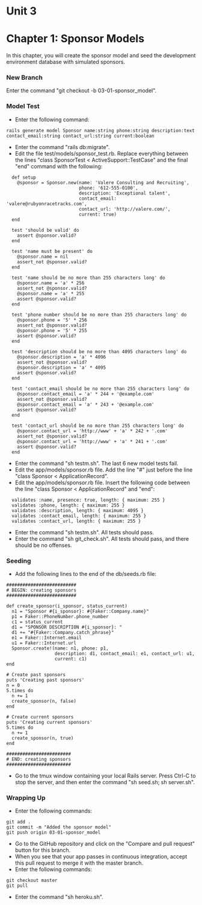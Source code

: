 # Unit 3
# Chapter 1: Sponsor Models
In this chapter, you will create the sponsor model and seed the development environment database with simulated sponsors.

### New Branch
Enter the command "git checkout -b 03-01-sponsor_model".

### Model Test
* Enter the following command:
```
rails generate model Sponsor name:string phone:string description:text contact_email:string contact_url:string current:boolean 
```
* Enter the command "rails db:migrate".
* Edit the file test/models/sponsor_test.rb.  Replace everything between the lines "class SponsorTest < ActiveSupport::TestCase" and the final "end" command with the following:
```
  def setup
    @sponsor = Sponsor.new(name: 'Valere Consulting and Recruiting',
                           phone: '612-555-0100',
                           description: 'Exceptional talent',
                           contact_email: 'valere@rubyonracetracks.com',
                           contact_url: 'http://valere.com/',
                           current: true)
  end

  test 'should be valid' do
    assert @sponsor.valid?
  end

  test 'name must be present' do
    @sponsor.name = nil
    assert_not @sponsor.valid?
  end

  test 'name should be no more than 255 characters long' do
    @sponsor.name = 'a' * 256
    assert_not @sponsor.valid?
    @sponsor.name = 'a' * 255
    assert @sponsor.valid?
  end

  test 'phone number should be no more than 255 characters long' do
    @sponsor.phone = '5' * 256
    assert_not @sponsor.valid?
    @sponsor.phone = '5' * 255
    assert @sponsor.valid?
  end

  test 'description should be no more than 4095 characters long' do
    @sponsor.description = 'a' * 4096
    assert_not @sponsor.valid?
    @sponsor.description = 'a' * 4095
    assert @sponsor.valid?
  end

  test 'contact_email should be no more than 255 characters long' do
    @sponsor.contact_email = 'a' * 244 + '@example.com'
    assert_not @sponsor.valid?
    @sponsor.contact_email = 'a' * 243 + '@example.com'
    assert @sponsor.valid?
  end

  test 'contact_url should be no more than 255 characters long' do
    @sponsor.contact_url = 'http://www' + 'a' * 242 + '.com'
    assert_not @sponsor.valid?
    @sponsor.contact_url = 'http://www' + 'a' * 241 + '.com'
    assert @sponsor.valid?
  end
  ```
* Enter the command "sh testm.sh".  The last 6 new model tests fail.
* Edit the app/models/sponsor.rb file.  Add the line "#" just before the line "class Sponsor < ApplicationRecord".
* Edit the app/models/sponsor.rb file.  Insert the following code between the line "class Sponsor < ApplicationRecord" and "end":
```
  validates :name, presence: true, length: { maximum: 255 }
  validates :phone, length: { maximum: 255 }
  validates :description, length: { maximum: 4095 }
  validates :contact_email, length: { maximum: 255 }
  validates :contact_url, length: { maximum: 255 }
```
* Enter the command "sh testm.sh".  All tests should pass.
* Enter the command "sh git_check.sh".  All tests should pass, and there should be no offenses.

### Seeding
* Add the following lines to the end of the db/seeds.rb file:
```
##########################
# BEGIN: creating sponsors
##########################

def create_sponsor(i_sponsor, status_current)
  n1 = "Sponsor #{i_sponsor}: #{Faker::Company.name}"
  p1 = Faker::PhoneNumber.phone_number
  c1 = status_current
  d1 = "SPONSOR DESCRIPTION #{i_sponsor}: "
  d1 += "#{Faker::Company.catch_phrase}"
  e1 = Faker::Internet.email
  u1 = Faker::Internet.url
  Sponsor.create!(name: n1, phone: p1,
                  description: d1, contact_email: e1, contact_url: u1,
                  current: c1)
end

# Create past sponsors
puts 'Creating past sponsors'
n = 0
5.times do
  n += 1
  create_sponsor(n, false)
end

# Create current sponsors
puts 'Creating current sponsors'
5.times do
  n += 1
  create_sponsor(n, true)
end

########################
# END: creating sponsors
########################
```
* Go to the tmux window containing your local Rails server.  Press Ctrl-C to stop the server, and then enter the command "sh seed.sh; sh server.sh".

### Wrapping Up
* Enter the following commands:
```
git add .
git commit -m "Added the sponsor model"
git push origin 03-01-sponsor_model
```
* Go to the GitHub repository and click on the "Compare and pull request" button for this branch.
* When you see that your app passes in continuous integration, accept this pull request to merge it with the master branch.
* Enter the following commands:
```
git checkout master
git pull
```
* Enter the command "sh heroku.sh".
